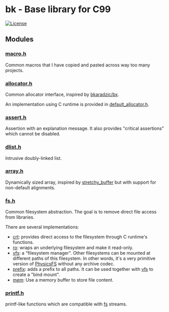 # bk - Base library for C99

[![License](https://img.shields.io/badge/license-BSD-blue.svg)](LICENSE)

## Modules

### [macro.h](include/bk/macro.h)

Common macros that I have copied and pasted across way too many projects.

### [allocator.h](include/bk/allocator.h)

Common allocator interface, inspired by [bkaradzic/bx](https://github.com/bkaradzic/bx/blob/master/include/bx/allocator.h).

An implementation using C runtime is provided in [default\_allocator.h](include/bk/default_allocator.h).

### [assert.h](include/bk/assert.h)

Assertion with an explanation message.
It also provides "critical assertions" which cannot be disabled.

### [dlist.h](include/bk/dlist.h)

Intrusive doubly-linked list.

### [array.h](include/bk/array.h)

Dynamically sized array, inspired by [stretchy\_buffer](https://github.com/nothings/stb/blob/master/stretchy_buffer.h) but with support for non-default alignments.

### [fs.h](include/bk/fs.h)

Common filesystem abstraction.
The goal is to remove direct file access from libraries.

There are several implementations:

- [crt](include/bk/fs/crt.h): provides direct access to the filesystem through C runtime's functions.
- [ro](include/bk/fs/ro.h): wraps an underlying filesystem and make it read-only.
- [vfs](include/bk/fs/vfs.h): a "filesystem manager".
  Other filesystems can be mounted at different paths of this filesystem.
  In other words, it's a very primitive version of [PhysicsFS](https://icculus.org/physfs) without any archive codec.
- [prefix](include/bk/fs/prefix.h): adds a prefix to all paths.
  It can be used together with [vfs](include/bk/fs/vfs.h) to create a "bind mount".
- [mem](include/bk/fs/mem.h): Use a memory buffer to store file content.

### [printf.h](inclue/bk/printf.h)

printf-like functions which are compatible with [fs](include/bk/fs.h) streams.
